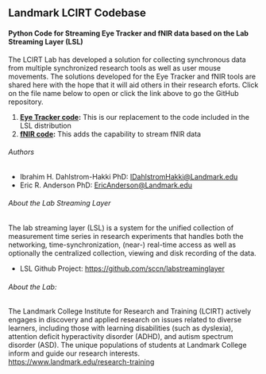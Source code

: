 ## Landmark LCIRT Codebase ##
#### Python Code for Streaming Eye Tracker and fNIR data based on the Lab Streaming Layer (LSL) ####

The LCIRT Lab has developed a solution for collecting synchronous data from multiple synchronized research tools as well as user mouse movements. The solutions developed for the Eye Tracker and fNIR tools are shared here with the hope that it will aid others in their research eforts. Click on the file name below to open or click the link above to go the GitHub repository.  
1. **[Eye Tracker code](/LCIRT_fNIR_LSL.py):** This is our replacement to the code included in the LSL distribution
2. **[fNIR code](/LCIRT_EyelinkSync_LSL.py):** This adds the capability to stream fNIR data



###### Authors ######
  + Ibrahim H. Dahlstrom-Hakki PhD: <IDahlstromHakki@Landmark.edu>
  + Eric R. Anderson PhD: <EricAnderson@Landmark.edu>

###### About the Lab Streaming Layer
The lab streaming layer (LSL) is a system for the unified collection of measurement time series in research experiments 
that handles both the networking, time-synchronization, (near-) real-time access as well as optionally the centralized collection, 
viewing and disk recording of the data.
  + LSL Github Project: https://github.com/sccn/labstreaminglayer

###### About the Lab:
The Landmark College Institute for Research and Training (LCIRT) actively engages in discovery and applied research on 
issues related to diverse learners, including those with learning disabilities (such as dyslexia), attention deficit 
hyperactivity disorder (ADHD), and autism spectrum disorder (ASD). The unique populations of students at Landmark College 
inform and guide our research interests. https://www.landmark.edu/research-training

